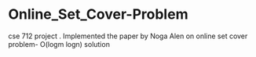 # Online_Set_Cover-Problem
cse 712 project . Implemented the paper by Noga Alen on online set cover problem- O(logm logn) solution
